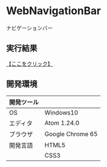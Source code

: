 # WebNavigationBar
ナビゲーションバー

## 実行結果
[【ここをクリック】](https://xekid78.github.io/WebNavigationBar/)
  
## 開発環境
| 開発ツール |  |
|:-|:-|
| OS | Windows10 |
| エディタ | Atom 1.24.0 |
| ブラウザ | Google Chrome 65 |
| 開発言語 | HTML5 |
| | CSS3 |
